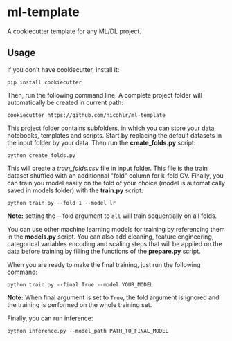 # ml-template

A cookiecutter template for any ML/DL project.

## Usage

If you don't have cookiecutter, install it:

    pip install cookiecutter

Then, run the following command line. A complete project folder will automatically be created in current path:

    cookiecutter https://github.com/nicohlr/ml-template

This project folder contains subfolders, in which you can store your data, notebooks, templates and scripts. Start by replacing the default datasets in the input folder by your data. Then run the **create_folds.py** script:

    python create_folds.py

This will create a *train_folds.csv* file in input folder. This file is the train dataset shuffled with an additionnal "fold" column for k-fold CV. Finally, you can train you model easily on the fold of your choice (model is automatically saved in models folder) with the **train.py** script:

    python train.py --fold 1 --model lr

**Note:** setting the --fold argument to `all` will train sequentially on all folds.

You can use other machine learning models for training by referencing them in the **models.py** script. You can also add cleaning, feature engineering, categorical variables encoding and scaling steps that will be applied on the data before training by filling the functions of the **prepare.py** script.

When you are ready to make the final training, just run the following command:

    python train.py --final True --model YOUR_MODEL

**Note:** When final argument is set to `True`, the fold argument is ignored and the training is performed on the whole training set.

Finally, you can run inference:

    python inference.py --model_path PATH_TO_FINAL_MODEL
